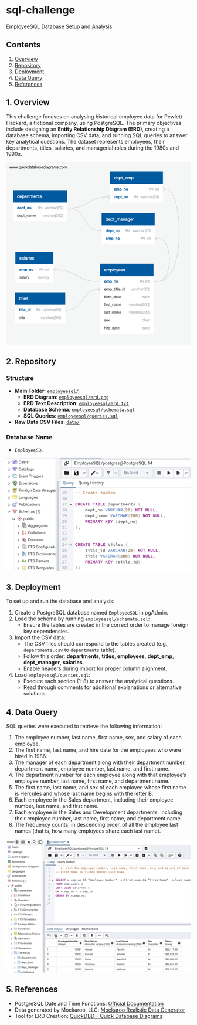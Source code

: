 # sql-challenge
EmployeeSQL Database Setup and Analysis

## Contents
1. [Overview](#1-overview)  
2. [Repository](#2-repository)  
3. [Deployment](#3-deployment)  
4. [Data Query](#4-data-query)  
5. [References](#5-references)  


## 1. Overview
This challenge focuses on analysing historical employee data for Pewlett Hackard, a fictional company, using PostgreSQL. The primary objectives include designing an **Entity Relationship Diagram (ERD)**, creating a database schema, importing CSV data, and running SQL queries to answer key analytical questions. The dataset represents employees, their departments, titles, salaries, and managerial roles during the 1980s and 1990s.

![ERD](employeesql/erd.png)

## 2. Repository

### Structure
- **Main Folder**: [`employeesql/`](employeesql)  
  - **ERD Diagram**: [`employeesql/erd.png`](employeesql/erd.png)
  - **ERD Text Description**: [`employeesql/erd.txt`](employeesql/erd.txt)
  - **Database Schema**: [`employeesql/schemata.sql`](employeesql/schemata.sql)
  - **SQL Queries**: [`employeesql/queries.sql`](employeesql/queries.sql)
- **Raw Data CSV Files**: [`data/`](data)

### Database Name
- `EmployeeSQL`

![Schemata](images/pgadmin1.png)

## 3. Deployment
To set up and run the database and analysis:
1. Create a PostgreSQL database named `EmployeeSQL` in pgAdmin.
2. Load the schema by running `employeesql/schemata.sql`:
   - Ensure the tables are created in the correct order to manage foreign key dependencies.
3. Import the CSV data:
   - The CSV files should correspond to the tables created (e.g., `departments.csv` to `departments` table).
   - Follow this order: **departments**, **titles**, **employees**, **dept_emp**, **dept_manager**, **salaries**.
   - Enable headers during import for proper column alignment.
4. Load `employeesql/queries.sql`:
   - Execute each section (1–8) to answer the analytical questions.
   - Read through comments for additional explanations or alternative solutions.


## 4. Data Query
SQL queries were executed to retrieve the following information:
1. The employee number, last name, first name, sex, and salary of each employee.
2. The first name, last name, and hire date for the employees who were hired in 1986.
3. The manager of each department along with their department number, department name, employee number, last name, and first name.
4. The department number for each employee along with that employee’s employee number, last name, first name, and department name.
5. The first name, last name, and sex of each employee whose first name is Hercules and whose last name begins with the letter B.
6. Each employee in the Sales department, including their employee number, last name, and first name.
7. Each employee in the Sales and Development departments, including their employee number, last name, first name, and department name.
8. The frequency counts, in descending order, of all the employee last names (that is, how many employees share each last name).

![Data Query](images/pgadmin2.png)

## 5. References
- PostgreSQL Date and Time Functions: [Official Documentation](https://www.postgresql.org/docs/8.1/functions-datetime.html)  
- Data generated by Mockaroo, LLC: [Mockaroo Realistic Data Generator](https://mockaroo.com/)  
- Tool for ERD Creation: [QuickDBD - Quick Database Diagrams](http://www.quickdatabasediagrams.com/)  
